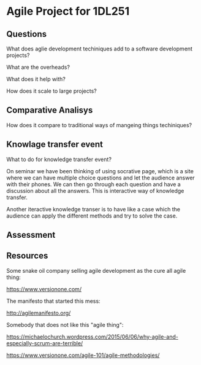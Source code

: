 # Agile Project for 1DL251

## Questions

What does aglie development techiniques add to a software development projects?

What are the overheads?

What does it help with?

How does it scale to large projects?

## Comparative Analisys 

How does it compare to traditional ways of mangeing things techiniques?

## Knowlage transfer event

What to do for knowledge transfer event?

On seminar we have been thinking of using socrative page, which is a site where we can have multiple choice questions and let the audience answer with their phones. We can then go through each question and have a discussion about all the answers. This is interactive way of knowledge transfer.

Another iteractive knowledge transer is to have like a case which the audience can apply the different methods and try to solve the case.  

## Assessment



## Resources

Some snake oil company selling agile development as the cure all agile thing:

https://www.versionone.com/

The manifesto that started this mess:

http://agilemanifesto.org/

Somebody that does not like this "agile thing":

https://michaelochurch.wordpress.com/2015/06/06/why-agile-and-especially-scrum-are-terrible/

https://www.versionone.com/agile-101/agile-methodologies/
